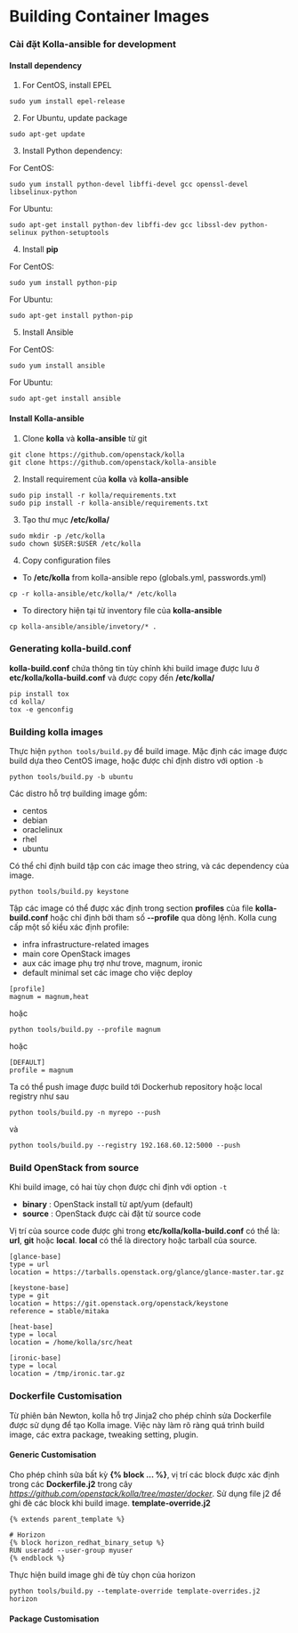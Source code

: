 # Building Container Images

### Cài đặt Kolla-ansible for development

#### Install dependency

1. For CentOS, install EPEL

```
sudo yum install epel-release
```

2. For Ubuntu, update package

```
sudo apt-get update
```

3. Install Python dependency:

For CentOS:

```
sudo yum install python-devel libffi-devel gcc openssl-devel libselinux-python
```

For Ubuntu:

```
sudo apt-get install python-dev libffi-dev gcc libssl-dev python-selinux python-setuptools
```

4. Install **pip**

For CentOS:

```
sudo yum install python-pip
```

For Ubuntu:

```
sudo apt-get install python-pip
```

5. Install Ansible

For CentOS:

```
sudo yum install ansible
```

For Ubuntu:

```
sudo apt-get install ansible
```

#### Install Kolla-ansible

1. Clone **kolla** và **kolla-ansible** từ git

```
git clone https://github.com/openstack/kolla
git clone https://github.com/openstack/kolla-ansible
```

2. Install requirement của **kolla** và **kolla-ansible**

```
sudo pip install -r kolla/requirements.txt
sudo pip install -r kolla-ansible/requirements.txt
```

3. Tạo thư mục **/etc/kolla/**

```
sudo mkdir -p /etc/kolla
sudo chown $USER:$USER /etc/kolla
```

4. Copy configuration files

- To **/etc/kolla** from kolla-ansible repo (globals.yml, passwords.yml) 

```
cp -r kolla-ansible/etc/kolla/* /etc/kolla
```

- To directory hiện tại từ inventory file của **kolla-ansible**

```
cp kolla-ansible/ansible/invetory/* . 
```
 
### Generating kolla-build.conf

**kolla-build.conf** chứa thông tin tùy chỉnh khi build image được lưu ở **etc/kolla/kolla-build.conf** và được copy đến **/etc/kolla/**

```
pip install tox
cd kolla/
tox -e genconfig
```

### Building kolla images

Thực hiện `python tools/build.py` để build image. Mặc định các image được build dựa theo CentOS image, hoặc được chỉ định distro với option `-b`

```
python tools/build.py -b ubuntu
```

Các distro hỗ trợ building image gồm:
- centos
- debian
- oraclelinux
- rhel
- ubuntu

Có thể chỉ định build tập con các image theo string, và các dependency của image.

```
python tools/build.py keystone
``` 

Tập các image có thể được xác định trong section **profiles** của file **kolla-build.conf** hoặc chỉ định bởi tham số **--profile** qua dòng lệnh. Kolla cung cấp một số kiểu xác định profile:
- infra infrastructure-related images 
- main core OpenStack images 
- aux các image phụ trợ như trove, magnum, ironic 
- default minimal set các image cho việc deploy 

```
[profile]
magnum = magnum,heat
```

hoặc 

```
python tools/build.py --profile magnum
```

hoặc 

```
[DEFAULT]
profile = magnum
```

Ta có thể push image được build tới Dockerhub repository hoặc local registry như sau

```
python tools/build.py -n myrepo --push
```
và

```
python tools/build.py --registry 192.168.60.12:5000 --push 
```

### Build OpenStack from source

Khi build image, có hai tùy chọn được chỉ định với option `-t`
- **binary** : OpenStack install từ apt/yum (default)
- **source** : OpenStack được cài đặt từ source code 

Vị trí của source code được ghi trong **etc/kolla/kolla-build.conf** có thể là: **url**, **git** hoặc **local**. **local** có thể là directory hoặc tarball của source.

```
[glance-base]
type = url
location = https://tarballs.openstack.org/glance/glance-master.tar.gz

[keystone-base]
type = git
location = https://git.openstack.org/openstack/keystone
reference = stable/mitaka

[heat-base]
type = local
location = /home/kolla/src/heat

[ironic-base]
type = local
location = /tmp/ironic.tar.gz

```

### Dockerfile Customisation 

Từ phiên bản Newton, kolla hỗ trợ Jinja2 cho phép chỉnh sửa Dockerfile được sử dụng để tạo Kolla image. Việc này làm rõ ràng quá trình build image, các extra package, tweaking setting, plugin.

#### Generic Customisation 

Cho phép chỉnh sửa bất kỳ **{% block ... %}**, vị trí các block được xác định trong các **Dockerfile.j2** trong cây *https://github.com/openstack/kolla/tree/master/docker*. Sử dụng file j2 để ghi đè các block khi build image.
**template-override.j2**

```
{% extends parent_template %}

# Horizon
{% block horizon_redhat_binary_setup %}
RUN useradd --user-group myuser
{% endblock %}
```

Thực hiện build image ghi đè tùy chọn của horizon

```
python tools/build.py --template-override template-overrides.j2 horizon
```

#### Package Customisation 


